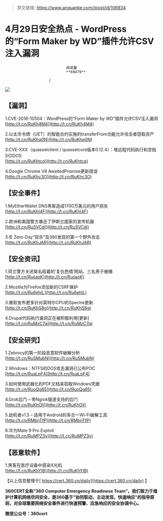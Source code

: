 > 原文链接: https://www.anquanke.com//post/id/106934 


# 4月29日安全热点 - WordPress的“Form Maker by WD”插件允许CSV注入漏洞


                                阅读量   
                                **69479**
                            
                        |
                        
                                                                                    



[![](https://p2.ssl.qhimg.com/t019d1ecf3507e37ca7.png)](https://p2.ssl.qhimg.com/t019d1ecf3507e37ca7.png)



## 【漏洞】

1.CVE-2018-10504：WordPress的“Form Maker by WD”插件允许CSV注入漏洞<br>[http://t.cn/RuKh4M4](http://t.cn/RuKh4M4)

2.以太币令牌（UET）的智能合约实施的transferFrom功能允许攻击者窃取资产<br>[http://t.cn/RuKhq0N](http://t.cn/RuKhq0N)

3.CVE-XXX（quasselclient / quasselcore版本0.12.4）：堆远程代码执行和空指针DDOS<br>[http://t.cn/RuKhtcq](http://t.cn/RuKhtcq)

4.Google Chrome V8 AwaitedPromise更新错误<br>[http://t.cn/RuKhc3O](http://t.cn/RuKhc3O)



## 【安全事件】

1.MyEtherWallet DNS黑客造成1700万美元的用户损失<br>[http://t.cn/RuKhI4F](http://t.cn/RuKhI4F)

2.欧洲和美国警方袭击了伊斯兰国家的宣传机器<br>[http://t.cn/RuSVCdj](http://t.cn/RuSVCdj)

3.IE Zero-Day“双杀”及360发现的第一个野外攻击<br>[http://t.cn/RuKhJAR](http://t.cn/RuKhJAR)



## 【安全资讯】

1.荷兰警方关闭臭名昭着的’复仇色情’网站，三名男子被捕<br>[http://t.cn/RuiiaoK](http://t.cn/RuiiaoK)

2.Mozilla为Firefox添加新的CSRF保护<br>[http://t.cn/Ru6ehiL](http://t.cn/Ru6ehiL)

3.微软发布更多针对英特尔CPU的Spectre更新<br>[http://t.cn/RuKhS8g](http://t.cn/RuKhS8g)

4.Drupal代码执行漏洞正在被积极利用[更新]<br>[http://t.cn/RuMzC7q](http://t.cn/RuMzC7q)



## 【安全研究】

1.Zebrocy的第一阶段恶意软件破解分析<br>[http://t.cn/RuSMubN](http://t.cn/RuSMubN)

2.Windows：NTFS的DOS攻击漏洞已公布POC<br>[http://t.cn/RuaLpF4](http://t.cn/RuaLpF4)

3.如何使用武器化的PDF文档来窃取Windows凭据<br>[http://t.cn/RuoQg65](http://t.cn/RuoQg65)

4.Grok后门 – 带Ngrok隧道支持的后门<br>[http://t.cn/RuKhOIj](http://t.cn/RuKhOIj)

5.劫机者v1.5 – 适用于Android的多合一Wi-Fi破解工具<br>[http://t.cn/RMbnTfP](http://t.cn/RMbnTfP)

6.华为Mate 9 Pro Exploit<br>[http://t.cn/RuMPZ3v](http://t.cn/RuMPZ3v)



## 【恶意软件】

1.黑客在医疗设备中感染X光机<br>[http://t.cn/RuKhYIB](http://t.cn/RuKhYIB)



【以上信息整理于[ https://cert.360.cn/daily](https://cert.360.cn/daily) 】

**360CERT全称“360 Computer Emergency Readiness Team”，我们致力于维护计算机网络空间安全，是360基于”协同联动，主动发现，快速响应”的指导原则，对全球重要网络安全事件进行快速预警、应急响应的安全协调中心。**

**微信公众号：360cert**
